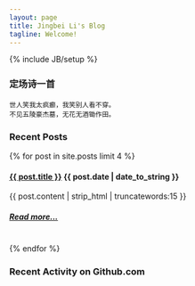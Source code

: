 ```yaml
---
layout: page
title: Jingbei Li's Blog
tagline: Welcome!
---
```

{% include JB/setup %}

### 定场诗一首

	世人笑我太疯癫，我笑别人看不穿。
	不见五陵豪杰墓，无花无酒锄作田。

### Recent Posts

<div class="container">
<div class="posts">
    {% for post in site.posts limit 4 %}
    <div class="post">
    	<h4>
    		<a href="{{ BASE_PATH }}{{ post.url }}">{{ post.title }}</a>
    		{{ post.date | date_to_string }}
    	</h4>
        {{ post.content | strip_html | truncatewords:15 }}<br>
    	<h5>
            <a href="{{ post.url }}">Read more...</a><br><br>
	</h5>
	</div>
    {% endfor %}
</div>
</div>


<!--Github Activity-->
<link rel="stylesheet" href="//cdnjs.cloudflare.com/ajax/libs/octicons/2.0.2/octicons.min.css">
<link rel="stylesheet" href="//7sbplw.com1.z0.glb.clouddn.com/github-activity-0.1.0.min.css">

<script type="text/javascript" src="//cdnjs.cloudflare.com/ajax/libs/mustache.js/0.7.2/mustache.min.js"></script>
<script type="text/javascript" src="//7sbplw.com1.z0.glb.clouddn.com/github-activity-0.1.0.min.js"></script>

### Recent Activity on Github.com

<div id="feed"></div>

<script>
GitHubActivity.feed({
	username: "petronny",
	selector: "#feed",
	limit: 5 // optional
});
</script>
